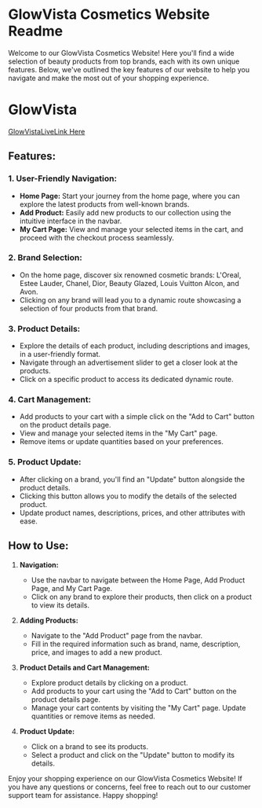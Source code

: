 # GlowVista Cosmetics Website Readme

Welcome to our GlowVista Cosmetics Website! Here you'll find a wide selection of beauty products from top brands, each with its own unique features. Below, we've outlined the key features of our website to help you navigate and make the most out of your shopping experience.


# GlowVista
[GlowVistaLiveLink Here](https://beauty-client-project.web.app/)

## Features:

### 1. **User-Friendly Navigation:**
   - **Home Page:** Start your journey from the home page, where you can explore the latest products from well-known brands.
   - **Add Product:** Easily add new products to our collection using the intuitive interface in the navbar.
   - **My Cart Page:** View and manage your selected items in the cart, and proceed with the checkout process seamlessly.

### 2. **Brand Selection:**
   - On the home page, discover six renowned cosmetic brands: L'Oreal, Estee Lauder, Chanel, Dior, Beauty Glazed, Louis Vuitton Alcon, and Avon.
   - Clicking on any brand will lead you to a dynamic route showcasing a selection of four products from that brand.

### 3. **Product Details:**
   - Explore the details of each product, including descriptions and images, in a user-friendly format.
   - Navigate through an advertisement slider to get a closer look at the products.
   - Click on a specific product to access its dedicated dynamic route.

### 4. **Cart Management:**
   - Add products to your cart with a simple click on the "Add to Cart" button on the product details page.
   - View and manage your selected items in the "My Cart" page.
   - Remove items or update quantities based on your preferences.

### 5. **Product Update:**
   - After clicking on a brand, you'll find an "Update" button alongside the product details.
   - Clicking this button allows you to modify the details of the selected product.
   - Update product names, descriptions, prices, and other attributes with ease.

## How to Use:

1. **Navigation:**
   - Use the navbar to navigate between the Home Page, Add Product Page, and My Cart Page.
   - Click on any brand to explore their products, then click on a product to view its details.

2. **Adding Products:**
   - Navigate to the "Add Product" page from the navbar.
   - Fill in the required information such as brand, name, description, price, and images to add a new product.

3. **Product Details and Cart Management:**
   - Explore product details by clicking on a product.
   - Add products to your cart using the "Add to Cart" button on the product details page.
   - Manage your cart contents by visiting the "My Cart" page. Update quantities or remove items as needed.

4. **Product Update:**
   - Click on a brand to see its products.
   - Select a product and click on the "Update" button to modify its details.

Enjoy your shopping experience on our GlowVista Cosmetics Website! If you have any questions or concerns, feel free to reach out to our customer support team for assistance. Happy shopping!
